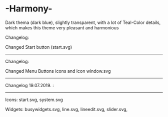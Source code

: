 # -Harmony-
Dark thema (dark blue), slightly transparent, with a lot of Teal-Color details, which makes this theme very pleasant and harmonious

Changelog:

Changed Start button (start.svg)
________________________________

Changelog:

Changed Menu Buttons icons
and icon window.svg
________________________

Changelog 19.07.2019. :
________________________

Icons: start.svg, system.svg

Widgets: busywidgets.svg, line.svg, lineedit.svg, slider.svg,
